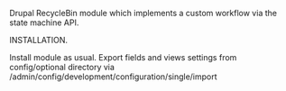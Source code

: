 Drupal RecycleBin module which implements a custom workflow via the state machine API.

INSTALLATION.

Install module as usual.
Export fields and views settings from config/optional directory
via /admin/config/development/configuration/single/import